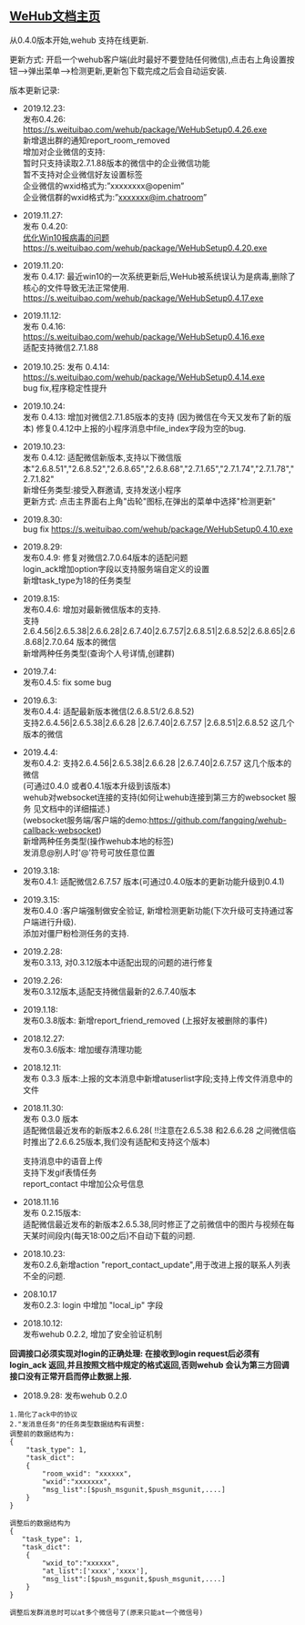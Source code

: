
[WeHub文档主页](http://wehub.weituibao.com/doc/)
------

从0.4.0版本开始,wehub 支持在线更新. 

更新方式: 开启一个wehub客户端(此时最好不要登陆任何微信),点击右上角设置按钮-->弹出菜单-->检测更新,更新包下载完成之后会自动运安装.

版本更新记录:  
- 2019.12.23:  
   发布0.4.26: https://s.weituibao.com/wehub/package/WeHubSetup0.4.26.exe  
   新增退出群的通知report_room_removed  
   增加对企业微信的支持:  
      暂时只支持读取2.7.1.88版本的微信中的企业微信功能  
      暂不支持对企业微信好友设置标签  
      企业微信的wxid格式为:”xxxxxxxx@openim”  
      企业微信群的wxid格式为:”xxxxxxx@im.chatroom”  


- 2019.11.27:  
   发布 0.4.20:  
   [优化Win10报病毒的问题](http://wehub.weituibao.com/doc/post/wehub-win10-viruas-mistaken.html)  
   https://s.weituibao.com/wehub/package/WeHubSetup0.4.20.exe  

- 2019.11.20:  
   发布 0.4.17:  最近win10的一次系统更新后,WeHub被系统误认为是病毒,删除了核心的文件导致无法正常使用.
   https://s.weituibao.com/wehub/package/WeHubSetup0.4.17.exe  


- 2019.11.12:  
   发布 0.4.16:  
       https://s.weituibao.com/wehub/package/WeHubSetup0.4.16.exe  
      适配支持微信2.7.1.88

- 2019.10.25:
    发布 0.4.14: 
       https://s.weituibao.com/wehub/package/WeHubSetup0.4.14.exe  
    bug fix,程序稳定性提升

- 2019.10.24:  
  发布 0.4.13: 
    增加对微信2.7.1.85版本的支持 (因为微信在今天又发布了新的版本)
    修复0.4.12中上报的小程序消息中file_index字段为空的bug.  


- 2019.10.23:  
  发布 0.4.12: 
    适配微信新版本,支持以下微信版本"2.6.8.51","2.6.8.52","2.6.8.65","2.6.8.68","2.7.1.65","2.7.1.74","2.7.1.78","2.7.1.82"  
    新增任务类型:接受入群邀请, 支持发送小程序  
  更新方式: 点击主界面右上角"齿轮"图标,在弹出的菜单中选择"检测更新"  

- 2019.8.30:  
  bug fix
  https://s.weituibao.com/wehub/package/WeHubSetup0.4.10.exe

- 2019.8.29:  
  发布0.4.9:
  修复对微信2.7.0.64版本的适配问题  
  login_ack增加option字段以支持服务端自定义的设置  
  新增task_type为18的任务类型  

- 2019.8.15:  
  发布0.4.6: 
  增加对最新微信版本的支持.  
  支持2.6.4.56|2.6.5.38|2.6.6.28|2.6.7.40|2.6.7.57|2.6.8.51|2.6.8.52|2.6.8.65|2.6.8.68|2.7.0.64 版本的微信  
  新增两种任务类型(查询个人号详情,创建群)  
  
- 2019.7.4:  
  发布0.4.5: 
  fix some bug  
  
- 2019.6.3:  
  发布0.4.4:
  适配最新版本微信(2.6.8.51/2.6.8.52)  
  支持2.6.4.56|2.6.5.38|2.6.6.28 |2.6.7.40|2.6.7.57 |2.6.8.51|2.6.8.52 这几个版本的微信  

- 2019.4.4:  
  发布0.4.2:
  支持2.6.4.56|2.6.5.38|2.6.6.28 |2.6.7.40|2.6.7.57 这几个版本的微信  
  (可通过0.4.0 或者0.4.1版本升级到该版本)  
  wehub对websocket连接的支持(如何让wehub连接到第三方的websocket 服务 见文档中的详细描述.)  
  (websocket服务端/客户端的demo:https://github.com/fangqing/wehub-callback-websocket)  
  新增两种任务类型(操作wehub本地的标签)  
  发消息@别人时'@'符号可放任意位置  

- 2019.3.18:  
  发布0.4.1: 适配微信2.6.7.57 版本(可通过0.4.0版本的更新功能升级到0.4.1)

- 2019.3.15:  
  发布0.4.0 :客户端强制做安全验证, 新增检测更新功能(下次升级可支持通过客户端进行升级).  
  添加对僵尸粉检测任务的支持.


- 2019.2.28:   
  发布0.3.13, 对0.3.12版本中适配出现的问题的进行修复  

- 2019.2.26:   
  发布0.3.12版本,适配支持微信最新的2.6.7.40版本  

- 2019.1.18:   
  发布0.3.8版本:  新增report_friend_removed (上报好友被删除的事件)

- 2018.12.27:  
  发布0.3.6版本:  增加缓存清理功能  

-  2018.12.11:  
   发布 0.3.3 版本:上报的文本消息中新增atuserlist字段;支持上传文件消息中的文件


- 2018.11.30:  
  发布 0.3.0 版本  
  适配微信最近发布的新版本2.6.6.28( !!注意在2.6.5.38 和2.6.6.28 之间微信临时推出了2.6.6.25版本,我们没有适配和支持这个版本)

  支持消息中的语音上传  
  支持下发gif表情任务  
  report_contact 中增加公众号信息  

- 2018.11.16  
  发布 0.2.15版本:  
  适配微信最近发布的新版本2.6.5.38,同时修正了之前微信中的图片与视频在每天某时间段内(每天18:00之后)不自动下载的问题.

- 2018.10.23:  
  发布0.2.6,新增action "report_contact_update",用于改进上报的联系人列表不全的问题.

- 208.10.17  
   发布0.2.3: login 中增加 "local_ip" 字段

-  2018.10.12:  
    发布wehub 0.2.2, 增加了安全验证机制

**回调接口必须实现对login的正确处理: 在接收到login request后必须有login_ack 返回,并且按照文档中规定的格式返回,否则wehub 会认为第三方回调接口没有正常开启而停止数据上报.**

- 2018.9.28:
  发布wehub 0.2.0

```
1.简化了ack中的协议
2."发消息任务"的任务类型数据结构有调整:  
调整前的数据结构为:
{
    "task_type": 1,  
    "task_dict":
    {
    	"room_wxid": "xxxxxx",  
    	"wxid":"xxxxxxx",	   				  
    	"msg_list":[$push_msgunit,$push_msgunit,....]
	}
}

调整后的数据结构为
{
   "task_type": 1,  
   "task_dict":
    {
        "wxid_to":"xxxxxx",  	
        "at_list":['xxxx','xxxx'],  
    	"msg_list":[$push_msgunit,$push_msgunit,....]
	}
}

调整后发群消息时可以at多个微信号了(原来只能at一个微信号)
```
